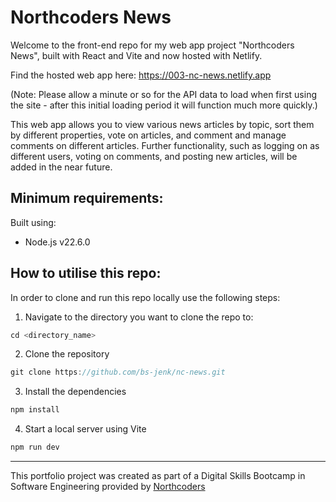 # Northcoders News

Welcome to the front-end repo for my web app project "Northcoders News", built with React and Vite and now hosted with Netlify. 

Find the hosted web app here: https://003-nc-news.netlify.app

(Note: Please allow a minute or so for the API data to load when first using the site - after this initial loading period it will function much more quickly.)

This web app allows you to view various news articles by topic, sort them by different properties, vote on articles, and comment and manage comments on different articles. Further functionality, such as logging on as different users, voting on comments, and posting new articles, will be added in the near future.

## Minimum requirements:

Built using:

* Node.js v22.6.0

## How to utilise this repo:

In order to clone and run this repo locally use the following steps:

1. Navigate to the directory you want to clone the repo to:

```js
cd <directory_name>
```

2. Clone the repository

```js
git clone https://github.com/bs-jenk/nc-news.git
```

3. Install the dependencies

```js
npm install
```

4. Start a local server using Vite

```js
npm run dev
```

--- 

This portfolio project was created as part of a Digital Skills Bootcamp in Software Engineering provided by [Northcoders](https://northcoders.com/)
